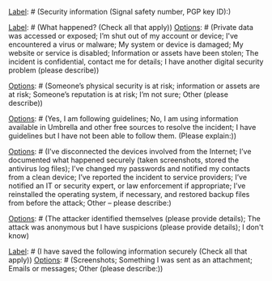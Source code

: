 [Name]: # (Digital Security Incident)

[Type]: # (screen)
[Name]: # (Your Contact Information)

[Type]: # (text_input)
[Name]: # (name)
[Label]: # (Name:)

[Type]: # (text_input)
[Name]: # (phone)
[Label]: # (Phone:)

[Type]: # (text_input)
[Name]: # (email-address)
[Label]: # (Email:)

[Type]: # (text_input)
[Name]: # (secure-communication-method-e-g-signal-safety-number-pgp-email-id)
[Label]: # (Security information (Signal safety number, PGP key ID):)

[Type]: # (screen)
[Name]: # (Details)

[Type]: # (multiple_choice)
[Name]: # (provide-brief-description)
[Label]: # (What happened? (Check all that apply))
[Options]: # (Private data was accessed or exposed; I’m shut out of my account or device; I've encountered a virus or malware; My system or device is damaged; My website or service is disabled; Information or assets have been stolen; The incident is confidential, contact me for details; I have another digital security problem (please describe))

[Type]: # (text_area)
[Name]: # (provide-brief-description-2)
[Label]: # (Please provide details)

[Type]: # (screen)
[Name]: # (Time)

[Type]: # (text_input)
[Name]: # (date-time-incident-discovered)
[Label]: # (When did you discover the incident?)
[Hint]: # (Date, time)

[Type]: # (screen)
[Name]: # (Impact)

[Type]: # (multiple_choice)
[Name]: # (sensitivity-data-information-involved-check-following-apply-incident)
[Label]: # (How serious is the incident? Check all that apply)
[Options]: # (Someone’s physical security is at risk; information or assets are at risk; Someone’s reputation is at risk; I’m not sure; Other (please describe))

[Type]: # (text_area)
[Name]: # (provide-brief-description-5)
[Label]: # (Please provide details)

[Type]: # (screen)
[Name]: # (Impact details)

[Type]: # (multiple_choice)
[Name]: # (devices-accounts-services)
[Label]: # (Which devices, accounts, or services may be compromised? Check all that apply)
[Options]: # (Email; Website; Social media; Messaging or VOIP; Mobile phone or tablet; Mobile computer; Desktop computer; Server; External storage device; Other)

[Type]: # (text_area)
[Name]: # (provide-brief-description-8)
[Label]: # (Please provide details)

[Type]: # (screen)
[Name]: # (Scale)

[Type]: # (text_input)
[Name]: # (approximate-number-users-affected-incident)
[Label]: # (How many people could be affected?)

[Type]: # (screen)
[Name]: # (Status)

[Type]: # (single_choice)
[Name]: # (incident-resolved)
[Label]: # (Has the incident been resolved?)
[Options]: # (Yes, I’m using this form to document what happened; No, I’m using this form to help me seek support)

[Type]: # (screen)
[Name]: # (Guidelines)

[Type]: # (single_choice)
[Name]: # (security-guidelines-cover-type-incident-guidelines-followed)
[Label]: # (Are you following guidelines to resolve this incident?)
[Options]: # (Yes, I am following guidelines; No,  I am using information available in Umbrella and other free sources to resolve the incident; I have guidelines but I have not been able to follow them. (Please explain:))

[Type]: # (text_area)
[Name]: # (provide-brief-description-4)
[Label]: # ()

[Type]: # (screen)
[Name]: # (Response)

[Type]: # (multiple_choice)
[Name]: # (steps-taken-far-check-following-apply-incident)
[Label]: # (What action have you taken so far? Check all that apply.)
[Options]: # (I’ve disconnected the devices involved from the Internet; I’ve  documented what happened securely (taken screenshots, stored the antivirus log files); I’ve changed my passwords and notified my contacts from a clean device; I’ve reported the incident to service providers; I’ve notified an IT or security expert, or law enforcement if appropriate; I’ve reinstalled the operating system, if necessary, and restored backup files from before the attack; Other – please describe:)

[Type]: # (text_area)
[Name]: # (provide-brief-description-3)
[Label]: # ()

[Type]: # (screen)
[Name]: # (Notification)

[Type]: # (text_input)
[Name]: # (notified)
[Label]: # (Who has been notified?)
[Hint]: # (Name, title)

[Type]: # (text_input)
[Name]: # (needs-to-be-notified)
[Label]: # (Who still needs to be notified?)

[Type]: # (screen)
[Name]: # (Responsibility)

[Type]: # (single_choice)
[Name]: # (inclination-motive-perpetrators)
[Label]: # (Who carried out the attack?)
[Options]: # (The attacker identified themselves (please provide details); The attack was anonymous but I have suspicions (please provide details); I don't know)

[Type]: # (text_area)
[Name]: # (provide-brief-description-6)
[Label]: # (Details:)

[Type]: # (screen)
[Name]: # (Motive)

[Type]: # (text_area)
[Name]: # (provide-brief-description-6)
[Label]: # (What is the likely motive?)

[Type]: # (screen)
[Name]: # (Evidence)

[Type]: # (multiple_choice)
[Name]: # (supporting-information-screenshots-suspicious-attachment-emails)
[Label]: # (I have saved the following information securely (Check all that apply))
[Options]: # (Screenshots; Something I was sent as an attachment; Emails or messages; Other (please describe:))

[Type]: # (text_area)
[Name]: # (provide-brief-description-7)
[Label]: # ()

[Type]: # (screen)
[Name]: # (Reflection)

[Type]: # (text_area)
[Name]: # (guidelines-aspect-security-management-need-revised-way)
[Label]: # (What would you change to prevent this incident from happening again?)

[Type]: # (screen)
[Name]: # (Next steps)

[Type]: # (text_area)
[Name]: # (action-requested)
[Label]: # (What action do you need someone else to take to resolve this incident?)

[Type]: # (screen)
[Name]: # (Anything else?)

[Type]: # (text_input)
[Name]: # (provide-additional-information-feel-important-provided-form)
[Label]: # (What else do you need to tell people about what happened?)
